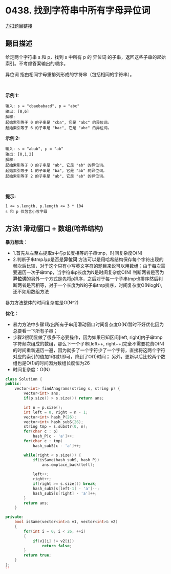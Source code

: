 <p id="找到字符串中所有字母异位词"></p>

# 0438. 找到字符串中所有字母异位词  

[力扣题目链接](https://leetcode-cn.com/problems/find-all-anagrams-in-a-string/)    

## 题目描述  

给定两个字符串 s 和 p，找到 s 中所有 p 的 异位词 的子串，返回这些子串的起始索引。不考虑答案输出的顺序。

异位词 指由相同字母重排列形成的字符串（包括相同的字符串）。

 

**示例 1:**

    输入: s = "cbaebabacd", p = "abc"
    输出: [0,6]
    解释:
    起始索引等于 0 的子串是 "cba", 它是 "abc" 的异位词。
    起始索引等于 6 的子串是 "bac", 它是 "abc" 的异位词。

**示例 2:**

    输入: s = "abab", p = "ab"
    输出: [0,1,2]
    解释:
    起始索引等于 0 的子串是 "ab", 它是 "ab" 的异位词。
    起始索引等于 1 的子串是 "ba", 它是 "ab" 的异位词。
    起始索引等于 2 的子串是 "ab", 它是 "ab" 的异位词。
 

**提示:**   

    1 <= s.length, p.length <= 3 * 104
    s 和 p 仅包含小写字母



## 方法1 滑动窗口 + 数组(哈希结构)  

**暴力想法**：  
* 1.首先从左至右提取s中与p长度相等的子串tmp，时间复杂度O(N)  
* 2.判断子串tmp与p是否是**异位词** 方法可以是用哈希结构保存每个字符出现的频次后比较，对于这个只有小写英文字符的题目来说可以用数组；由于每次需要遍历一次子串tmp，当字符串p长度为N是时间复杂度O(N)   判断两者是否为**异位词**的另外一个方式是先将p排序，之后对于每一个子串tmp也排序然后判断两者是否相等，对于一个长度为N的子串tmp排序，时间复杂度O(NlogN),还不如用数组方法  

暴力方法整体的时间复杂度是O(N^2)  

**优化：**  
* 暴力方法中步骤1取出所有子串用滑动窗口时间复杂度O(N)暂时不好优化因为总要看一下所有子串；  
* 步骤2很明显做了很多不必要操作，因为如果已知区间[left, right]内子串tmp字符频次组成的数组，那么下一个子串[left++, right++]完全不需要花费O(N)的时间重新遍历一遍，因为就多了一个字符少了一个字符，直接将这两个字符对应的索引的值加1和减1即可，降到了O(1)时间； 另外，更新以后比较两个数组也是O(1)的时间因为数组长度恒为26  
* 时间复杂度：O(N)



```cpp
class Solution {
public:
    vector<int> findAnagrams(string s, string p) {
        vector<int> ans;
        if(p.size() > s.size()) return ans;

        int n = p.size();
        int left = 0, right = n - 1;
        vector<int> hash_P(26);
        vector<int> hash_subS(26);
        string tmp = s.substr(0, n);
        for(char c : p)
            hash_P[c - 'a']++;    
        for(char c : tmp)
            hash_subS[c - 'a']++;

        while(right < s.size()) {  
            if(isSame(hash_subS, hash_P))
                ans.emplace_back(left);
            
            left++;
            right++;
            if(right >= s.size()) break;
            hash_subS[s[left-1] - 'a']--;
            hash_subS[s[right] - 'a']++;
        }
        return ans;
    }

private:
    bool isSame(vector<int>& v1, vector<int>& v2)
    {
        for(int i = 0; i < 26; ++i)
        {
            if(v1[i] != v2[i])
                return false;
        }
        return true;
    }
};
``